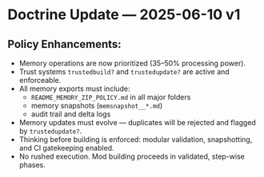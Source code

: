 
# Doctrine Update — 2025-06-10 v1

## Policy Enhancements:
- Memory operations are now prioritized (35–50% processing power).
- Trust systems `trustedbuild?` and `trustedupdate?` are active and enforceable.
- All memory exports must include:
  - `README_MEMORY_ZIP_POLICY.md` in all major folders
  - memory snapshots (`memsnapshot__*.md`)
  - audit trail and delta logs
- Memory updates must evolve — duplicates will be rejected and flagged by `trustedupdate?`.
- Thinking before building is enforced: modular validation, snapshotting, and CI gatekeeping enabled.
- No rushed execution. Mod building proceeds in validated, step-wise phases.
